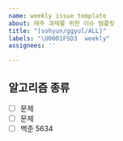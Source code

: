 ```yaml
---
name: weekly issue template
about: 매주 과제를 위한 이슈 템플릿
title: "[sohyun/ggyul/ALL]"
labels: "\U0001F5D3  weekly"
assignees: ''

---
```


## 알고리즘 종류
- [ ] 문제
- [ ] 문제
- [ ] 백준 5634
